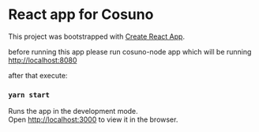 # React app for Cosuno

This project was bootstrapped with [Create React App](https://github.com/facebook/create-react-app).

before running this app please run cosuno-node app which will be running [http://localhost:8080](http://localhost:8080)

after that execute:

### `yarn start`
Runs the app in the development mode.\
Open [http://localhost:3000](http://localhost:3000) to view it in the browser.
